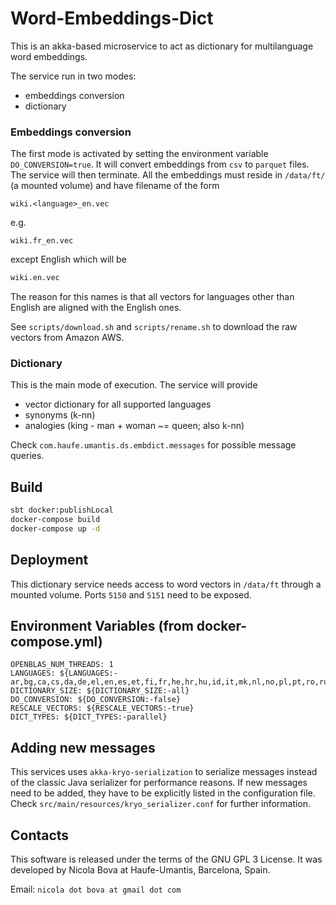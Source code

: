 Word-Embeddings-Dict
====================

This is an akka-based microservice to act as dictionary for multilanguage word embeddings.

The service run in two modes:

*  embeddings conversion
*  dictionary

### Embeddings conversion
The first mode is activated by setting the environment variable ```DO_CONVERSION=true```.
It will convert embeddings from ```csv``` to ```parquet``` files. The service will then terminate.
All the embeddings must reside in ```/data/ft/``` (a mounted volume) and have filename of the form
```
wiki.<language>_en.vec
```
e.g.
```
wiki.fr_en.vec
```
except English which will be
```bash
wiki.en.vec
```

The reason for this names is that all vectors for languages other than English 
are aligned with the English ones.

See `scripts/download.sh` and `scripts/rename.sh` to download the raw vectors from
Amazon AWS.


### Dictionary
This is the main mode of execution. The service will provide 

*  vector dictionary for all supported languages
*  synonyms (k-nn)
*  analogies (king - man + woman ~= queen; also k-nn)

Check ```com.haufe.umantis.ds.embdict.messages``` for possible message queries.

Build
-----
```bash
sbt docker:publishLocal 
docker-compose build 
docker-compose up -d
```

Deployment
----------
This dictionary service needs access to word vectors in ```/data/ft``` through a mounted volume.
Ports ```5150``` and ```5151``` need to be exposed. 

Environment Variables (from docker-compose.yml)
-----------------------------------------------
    OPENBLAS_NUM_THREADS: 1
    LANGUAGES: ${LANGUAGES:-ar,bg,ca,cs,da,de,el,en,es,et,fi,fr,he,hr,hu,id,it,mk,nl,no,pl,pt,ro,ru,sk,sl,sv,tr,uk,vi}
    DICTIONARY_SIZE: ${DICTIONARY_SIZE:-all}
    DO_CONVERSION: ${DO_CONVERSION:-false}
    RESCALE_VECTORS: ${RESCALE_VECTORS:-true}
    DICT_TYPES: ${DICT_TYPES:-parallel}
    
Adding new messages
-------------------
This services uses ```akka-kryo-serialization``` to serialize messages instead of the classic Java
serializer for performance reasons. 
If new messages need to be added, they have to be explicitly listed in the configuration file.
Check ```src/main/resources/kryo_serializer.conf``` for further information.

Contacts
--------
This software is released under the terms of the GNU GPL 3 License.
It was developed by Nicola Bova at Haufe-Umantis, Barcelona, Spain.

Email: ```nicola dot bova at gmail dot com``` 